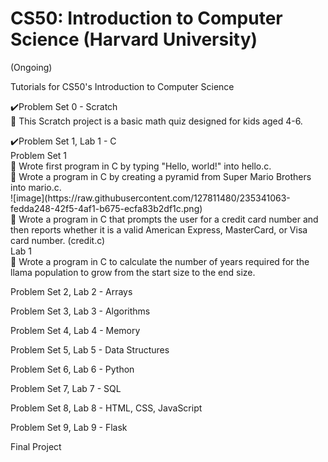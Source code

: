 # CS50: Introduction to Computer Science (Harvard University)
(Ongoing)
<p>
Tutorials for CS50's Introduction to Computer Science 
<p>
✔️Problem Set 0 - Scratch
<br>
🔹 This Scratch project is a basic math quiz designed for kids aged 4-6.
<p>
✔️Problem Set 1, Lab 1 - C
<br>
Problem Set 1
<br>
🔹  Wrote first program in C by typing "Hello, world!" into hello.c.
<br>
🔹  Wrote a program in C by creating a pyramid from Super Mario Brothers into mario.c.
<br>
![image](https://raw.githubusercontent.com/127811480/235341063-fedda248-42f5-4af1-b675-ecfa83b2df1c.png)
    <br>
🔹  Wrote a program in C that prompts the user for a credit card number and then reports whether it is a valid American Express, MasterCard, or Visa card number. (credit.c)

<br>
Lab 1
<br>
🔹 Wrote a program in C to calculate the number of years required for the llama population to grow from the start size to the end size.
<br>
    <p>
Problem Set 2, Lab 2 - Arrays
<br>
      <p>
Problem Set 3, Lab 3 - Algorithms
<br>
        <p>
Problem Set 4, Lab 4 - Memory
<br>
          <p>
Problem Set 5, Lab 5 - Data Structures
<br>
            <p>
Problem Set 6, Lab 6 - Python
<br>
              <p>
Problem Set 7, Lab 7 - SQL
<br>
                <p>
Problem Set 8, Lab 8 - HTML, CSS, JavaScript
<br>
                  <p>
Problem Set 9, Lab 9 - Flask
<br>
                    <p>
Final Project
